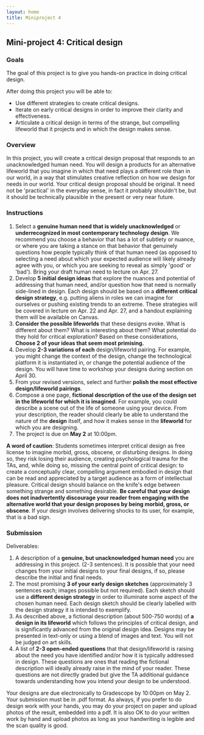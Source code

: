 ```yaml
---
layout: home
title: Miniproject 4
---
```


## Mini-project 4: Critical design

### Goals

The goal of this project is to give you hands-on practice in doing critical design.

After doing this project you will be able to:

*   Use different strategies to create critical designs.
*   Iterate on early critical designs in order to improve their clarity and effectiveness.
*   Articulate a critical design in terms of the strange, but compelling lifeworld that it projects and in which the design makes sense.

### Overview

In this project, you will create a critical design proposal that responds to an unacknowledged human need. You will design a products for an alternative lifeworld that you imagine in which that need plays a different role than in our world, in a way that stimulates creative reflection on how we design for needs in our world. Your critical design proposal should be original. It need not be 'practical' in the everyday sense, in fact it probably shouldn't be, but it should be technically plausible in the present or very near future.

### Instructions

1.  Select a **genuine human need that is widely unacknowledged** or **underrecognized in most contemporary technology design**. We recommend you choose a behavior that has a lot of subtlety or nuance, or where you are taking a stance on that behavior that genuinely questions how people typically think of that human need (as opposed to selecting a need about which your expected audience will likely already agree with you, or which you are seeking to reveal as simply 'good' or 'bad'). Bring your draft human need to lecture on Apr. 27.
2.  Develop **5 initial design ideas** that explore the nuances and potential of addressing that human need, and/or question how that need is normally side-lined in design. Each design should be based on a **different critical design strategy**, e.g. putting aliens in roles we can imagine for ourselves or pushing existing trends to an extreme. These strategies will be covered in lecture on Apr. 22 and Apr. 27, and a handout explaining them will be available on Canvas.
3.  **Consider the possible lifeworlds** that these designs evoke. What is different about them? What is interesting about them? What potential do they hold for critical exploration? Based on these considerations, **Choose 2 of your ideas that seem most primising.**
4.  Develop **2-3 variations of each** design/lifeworld pairing. For example, you might change the context of the design, change the technological platform it is instantiated in, or change the potential audience of the design. You will have time to workshop your designs during section on April 30.
5.  From your revised versions, select and further **polish the most effective design/lifeworld pairings**.
6.  Compose a one page, **fictional description of the use of the design set in the lifeworld for which it is imagined**. For example, you could describe a scene out of the life of someone using your device. From your description, the reader should clearly be able to understand the nature of the **design** itself, and how it makes sense in the **lifeworld** for which you are designing.
7.  The project is due on **May 2** at 10:00pm.

**A word of caution**: Students sometimes interpret critical design as free license to imagine morbid, gross, obscene, or disturbing designs. In doing so, they risk losing their audience, creating psychological trauma for the TAs, and, while doing so, missing the central point of critical design: to create a conceptually clear, compelling argument embodied in design that can be read and appreciated by a target audience as a form of intellectual pleasure. Critical design should balance on the knife's edge between something strange and something desirable. **Be careful that your design does not inadvertently discourage your reader from engaging with the alternative world that your design proposes by being morbid, gross, or obscene**. If your design involves delivering shocks to its user, for example, that is a bad sign.

### Submission

Deliverables:

1.  A description of a **genuine, but unacknowledged human need** you are addressing in this project. (2-3 sentences). It is possible that your need changes from your initial designs to your final designs, if so, please describe the initial and final needs.
2.  The most promising **3 of your early design sketches** (approximately 3 sentences each; images possible but not required). Each sketch should use a **different design strategy** in order to illuminate some aspect of the chosen human need. Each design sketch should be clearly labelled with the design strategy it is intended to exemplify.
3.  As described above, a fictional description (about 500-750 words) of **a design in its lifeworld** which follows the principles of critical design, and is significantly advanced from the original design idea. Designs may be presented in text-only or using a blend of images and text. You will not be judged on art skills.
4.  A list of **2-3 open-ended questions** that that design/lifeworld is raising about the need you have identified and/or how it is typically addressed in design. These questions are ones that reading the fictional description will ideally already raise in the mind of your reader. These questions are not directly graded but give the TA additional guidance towards understanding how you intend your design to be understood.

Your designs are due electronically to Gradescope by 10:00pm on May 2\. Your submission must be in .pdf format. As always, if you prefer to do design work with your hands, you may do your project on paper and upload photos of the result, embedded into a pdf. It is also OK to do your written work by hand and upload photos as long as your handwriting is legible and the scan quality is good.